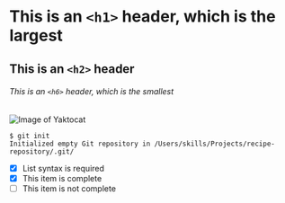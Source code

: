 # This is an `<h1>` header, which is the largest
## This is an `<h2>` header
###### This is an `<h6>` header, which is the smallest

![Image of Yaktocat](https://octodex.github.com/images/yaktocat.png)

```
$ git init
Initialized empty Git repository in /Users/skills/Projects/recipe-repository/.git/
```

- [x] List syntax is required
- [x] This item is complete
- [ ] This item is not complete
